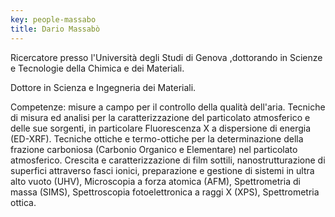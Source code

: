 ```yaml
---
key: people-massabo
title: Dario Massabò
---
```


Ricercatore presso l'Università degli Studi di Genova ,dottorando in Scienze e Tecnologie della Chimica e dei Materiali.

Dottore in Scienza e Ingegneria dei Materiali. 

Competenze: misure a campo per il controllo della qualità dell'aria. Tecniche di misura ed analisi per la caratterizzazione del particolato atmosferico e delle sue sorgenti, in particolare Fluorescenza X a dispersione di energia (ED-XRF). Tecniche ottiche e termo-ottiche per la determinazione della frazione carboniosa (Carbonio Organico e Elementare) nel particolato atmosferico. Crescita e caratterizzazione di film sottili, nanostrutturazione di superfici attraverso fasci ionici, preparazione e gestione di sistemi in ultra alto vuoto (UHV), Microscopia a forza atomica (AFM), Spettrometria di massa (SIMS), Spettroscopia fotoelettronica a raggi X (XPS), Spettrometria ottica.